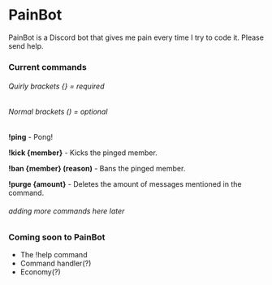 # PainBot
PainBot is a Discord bot that gives me pain every time I try to code it. Please send help.

### Current commands
###### Quirly brackets {} = required
###### Normal brackets () = optional

**!ping** - Pong!

**!kick {member}** - Kicks the pinged member.

**!ban {member} (reason)** - Bans the pinged member.

**!purge {amount}** - Deletes the amount of messages mentioned in the command.

###### adding more commands here later

### Coming soon to PainBot

- The !help command
- Command handler(?)
- Economy(?)